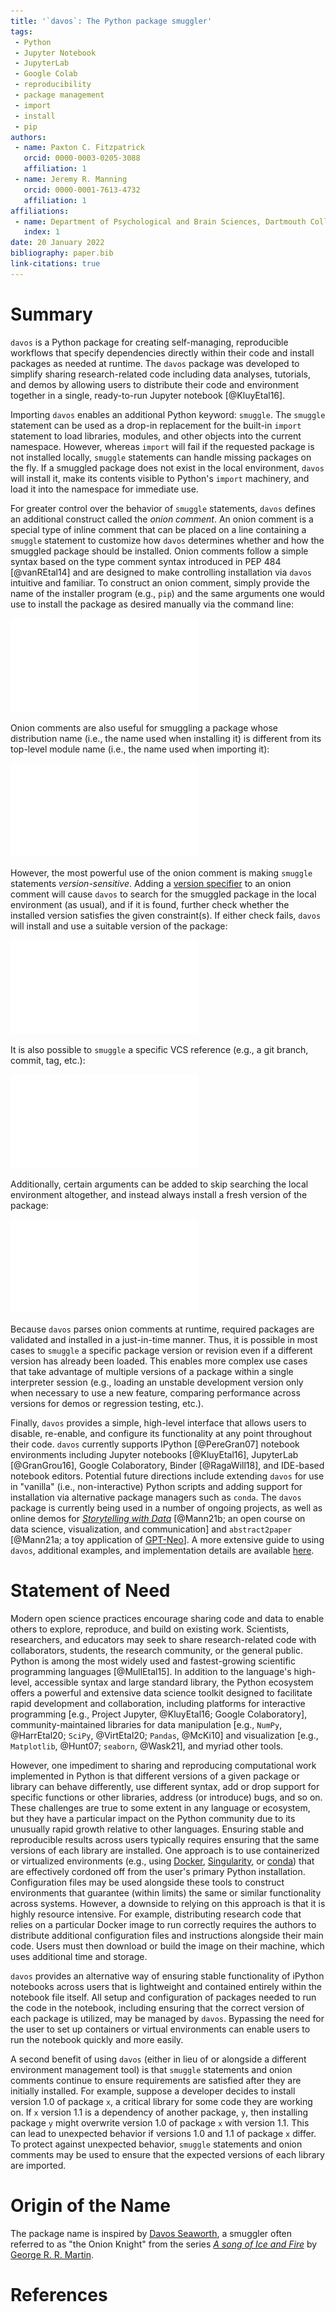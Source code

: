 ```yaml
---
title: '`davos`: The Python package smuggler'
tags:
 - Python
 - Jupyter Notebook
 - JupyterLab
 - Google Colab
 - reproducibility
 - package management
 - import
 - install
 - pip
authors:
 - name: Paxton C. Fitzpatrick
   orcid: 0000-0003-0205-3088
   affiliation: 1
 - name: Jeremy R. Manning
   orcid: 0000-0001-7613-4732
   affiliation: 1
affiliations:
 - name: Department of Psychological and Brain Sciences, Dartmouth College
   index: 1
date: 20 January 2022
bibliography: paper.bib
link-citations: true
---
```



# Summary

`davos` is a Python package for creating self-managing, reproducible workflows
that specify dependencies directly within their code and install packages as
needed at runtime. The `davos` package was developed to simplify sharing
research-related code including data analyses, tutorials, and demos by allowing
users to distribute their code and environment together in a single,
ready-to-run Jupyter notebook [@KluyEtal16].

Importing `davos` enables an additional Python keyword: `smuggle`. The `smuggle`
statement can be used as a drop-in replacement for the built-in `import`
statement to load libraries, modules, and other objects into the current
namespace. However, whereas `import` will fail if the requested package is not
installed locally, `smuggle` statements can handle missing packages on the fly.
If a smuggled package does not exist in the local environment, `davos` will
install it, make its contents visible to Python's `import` machinery, and load
it into the namespace for immediate use.

For greater control over the behavior of `smuggle` statements, `davos` defines 
an additional construct called the *onion comment*. An onion comment is a 
special type of inline comment that can be placed on a line containing a 
`smuggle` statement to customize how `davos` determines whether and how the
smuggled package should be installed. Onion comments follow a simple syntax
based on the type comment syntax introduced in PEP 484 [@vanREtal14] and are
designed to make controlling installation via `davos` intuitive and familiar. To
construct an onion comment, simply provide the name of the installer program
(e.g., `pip`) and the same arguments one would use to install the package as
desired manually via the command line:

![](snippets/snippet1.pdf)

Onion comments are also useful for smuggling a package whose distribution name
(i.e., the name used when installing it) is different from its top-level module
name (i.e., the name used when importing it):

![](snippets/snippet2.pdf)

However, the most powerful use of the onion comment is making `smuggle`
statements *version-sensitive*. Adding a [version
specifier](https://www.python.org/dev/peps/pep-0440/#version-specifiers) to an
onion comment will cause `davos` to search for the smuggled package in the local
environment (as usual), and if it is found, further check whether the
installed version satisfies the given constraint(s). If either check fails,
`davos` will install and use a suitable version of the package:

![](snippets/snippet3.pdf)

It is also possible to `smuggle` a specific VCS reference (e.g., a git branch,
commit, tag, etc.):

![](snippets/snippet4.pdf)

Additionally, certain arguments can be added to skip searching the local
environment altogether, and instead always install a fresh version of the
package:

![](snippets/snippet5.pdf)

Because `davos` parses onion comments at runtime, required packages are
validated and installed in a just-in-time manner. Thus, it is possible in most
cases to `smuggle` a specific package version or revision even if a different
version has already been loaded. This enables more complex use cases that take
advantage of multiple versions of a package within a single interpreter session
(e.g., loading an unstable development version only when necessary to use a new
feature, comparing performance across versions for demos or regression testing,
etc.).

Finally, `davos` provides a simple, high-level interface that allows users to
disable, re-enable, and configure its functionality at any point throughout
their code. `davos` currently supports IPython [@PereGran07] notebook
environments including Jupyter notebooks [@KluyEtal16], JupyterLab
[@GranGrou16], Google Colaboratory, Binder [@RagaWill18], and IDE-based notebook
editors. Potential future directions include extending `davos` for use in
"vanilla" (i.e., non-interactive) Python scripts and adding support for
installation via alternative package managers such as `conda`. The `davos`
package is currently being used in a number of ongoing projects, as well as
online demos for [*Storytelling with
Data*](https://github.com/ContextLab/storytelling-with-data) [@Mann21b\; an open
course on data science, visualization, and communication] and `abstract2paper`
[@Mann21a\; a toy application of
[GPT-Neo](https://github.com/EleutherAI/gpt-neo)]. A more extensive guide to
using `davos`, additional examples, and implementation details are available
[here](https://github.com/ContextLab/davos).


# Statement of Need

Modern open science practices encourage sharing code and data to enable others
to explore, reproduce, and build on existing work. Scientists, researchers, and
educators may seek to share research-related code with collaborators, students, the research
community, or the general public. Python is among the most widely used and
fastest-growing scientific programming languages [@MullEtal15]. In addition to
the language's high-level, accessible syntax and large standard library, the
Python ecosystem offers a powerful and extensive data science toolkit designed
to facilitate rapid development and collaboration, including platforms for
interactive programming [e.g., Project Jupyter, @KluyEtal16\; Google
Colaboratory], community-maintained libraries for data manipulation [e.g.,
`NumPy`, @HarrEtal20; `SciPy`, @VirtEtal20; `Pandas`, @McKi10] and
visualization [e.g., `Matplotlib`, @Hunt07; `seaborn`, @Wask21], and myriad
other tools.

However, one impediment to sharing and reproducing computational work
implemented in Python is that different versions of a given package or library
can behave differently, use different syntax, add or drop support for specific
functions or other libraries, address (or introduce) bugs, and so on. These
challenges are true to some extent in any language or ecosystem, but they have a
particular impact on the Python community due to its unusually rapid growth
relative to other languages. Ensuring stable and reproducible results across
users typically requires ensuring that the same versions of each library are
installed. One approach is to use containerized or virtualized environments
(e.g., using [Docker](https://www.docker.com/),
[Singularity](https://sylabs.io/singularity/), or
[conda](https://docs.conda.io/en/latest/)) that are effectively cordoned off
from the user's primary Python installation. Configuration files may be used
alongside these tools to construct environments that guarantee (within limits)
the same or similar functionality across systems. However, a downside to
relying on this approach is that it is highly resource intensive. For example,
distributing research code that relies on a particular Docker image to run
correctly requires the authors to distribute additional configuration files and
instructions alongside their main code. Users must then download or build the
image on their machine, which uses additional time and storage.

`davos` provides an alternative way of ensuring stable functionality of iPython
notebooks across users that is lightweight and contained entirely within the
notebook file itself. All setup and configuration of packages needed to run the
code in the notebook, including ensuring that the correct version of each
package is utilized, may be managed by `davos`. Bypassing the need for
the user to set up containers or virtual environments can enable users to run
the notebook quickly and more easily.

A second benefit of using `davos` (either in lieu of or alongside a different
environment management tool) is that `smuggle` statements and onion comments
continue to ensure requirements are satisfied after they are initially
installed. For example, suppose a developer decides to install version 1.0 of
package `x`, a critical library for some code they are working on. If `x`
version 1.1 is a dependency of another package, `y`, then installing package `y`
might overwrite version 1.0 of package `x` with version 1.1. This can lead to
unexpected behavior if versions 1.0 and 1.1 of package `x` differ. To protect
against unexpected behavior, `smuggle` statements and onion comments may be
used to ensure that the expected versions of each library are imported.

# Origin of the Name

The package name is inspired by [Davos
Seaworth](https://en.wikipedia.org/wiki/Davos_Seaworth), a smuggler often
referred to as "the Onion Knight" from the series [*A song of Ice and
Fire*](https://en.wikipedia.org/wiki/A_Song_of_Ice_and_Fire) by [George R. R.
Martin](https://en.wikipedia.org/wiki/George_R._R._Martin).


# References
